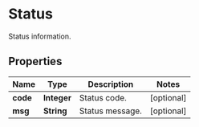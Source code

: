 

# Status

Status information.
## Properties

Name | Type | Description | Notes
------------ | ------------- | ------------- | -------------
**code** | **Integer** | Status code. |  [optional]
**msg** | **String** | Status message. |  [optional]



